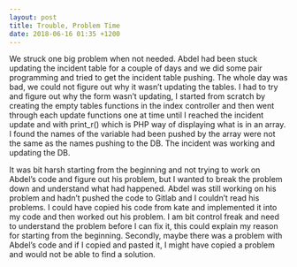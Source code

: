 ```yaml
---
layout: post
title: Trouble, Problem Time
date: 2018-06-16 01:35 +1200
---
```


We struck one big problem when not needed. Abdel had been stuck updating the incident table for a couple of days and we did some pair programming and tried to get the incident table pushing. The whole day was bad, we could not figure out why it wasn’t updating the tables. I had to try and figure out why the form wasn’t updating, I started from scratch by creating the empty tables functions in the index controller and then went through each update functions one at time until I reached the incident update and with print_r() which is PHP way of displaying what is in an array. I found the names of the variable had been pushed by the array were not the same as the names pushing to the DB. The incident was working and updating the DB.

It was bit harsh starting from the beginning and not trying to work on Abdel’s code and figure out his problem, but I wanted to break the problem down and understand what had happened. Abdel was still working on his problem and hadn’t pushed the code to Gitlab and I couldn’t read his problems. I could have copied his code from kate and implemented it into my code and then worked out his problem. I am bit control freak and need to understand the problem before I can fix it, this could explain my reason for starting from the beginning. Secondly, maybe there was a problem with Abdel’s code and if I copied and pasted it, I might have copied a problem and would not be able to find a solution.
